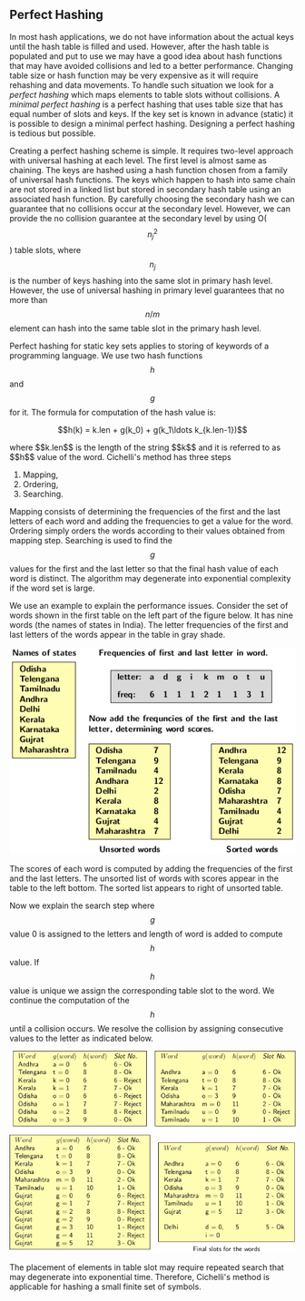 ## Perfect Hashing

<script type="text/javascript" src="https://cdnjs.cloudflare.com/ajax/libs/mathjax/2.7.0/MathJax.js?config=TeX-AMS_CHTML"> </script> <script type="text/x-mathjax-config"> MathJax.Hub.Config({ tex2jax: { inlineMath: [['$','$'], ['\\(','\\)']], processEscapes: true}, jax: ["input/TeX","input/MathML","input/AsciiMath","output/CommonHTML"], extensions: ["tex2jax.js","mml2jax.js","asciimath2jax.js","MathMenu.js","MathZoom.js","AssistiveMML.js", "[Contrib]/a11y/accessibility-menu.js"], TeX: { extensions: ["AMSmath.js","AMSsymbols.js","noErrors.js","noUndefined.js"], equationNumbers: { autoNumber: "AMS" } } }); </script> 

In most hash applications, we do not have information about the actual keys until the hash table is filled and used. However, after  the
hash table is populated and put to use we may have a good idea about hash functions that may have avoided collisions and led to a better 
performance. Changing table size or hash function may be very expensive as it will require rehashing and data movements. To handle such
situation we look for a <i>perfect hashing</i> which maps elements to table slots without collisions. A <i>minimal perfect hashing</i>
is a perfect hashing that uses table size that has equal number of slots and keys. If the key set is known in advance (static) it is 
possible to design a minimal perfect hashing. Designing a perfect hashing is tedious but possible.

Creating a perfect hashing scheme is simple. It requires two-level approach with universal hashing at each level. The first level is 
almost same as chaining. The keys are hashed using a hash function chosen from a family of universal hash functions. The keys which happen to
hash into same chain are not stored in a linked list but stored in secondary hash table using an associated hash function. By  carefully
choosing the secondary hash we can guarantee that no collisions occur at the secondary level. However, we can provide the no collision
guarantee at the secondary level by using O($$n_j^2$$) table slots,  where $$n_j$$ is the number of keys hashing into the same slot in 
primary hash level. However, the use of universal hashing in primary level guarantees that no more than $$n/m$$ element can hash into
the same table slot in the primary hash level. 

Perfect hashing for static key sets applies to storing of keywords of a programming language. We use two hash functions $$h$$ and $$g$$
for it. The formula for computation of the hash value is:
<p style="text-align:center"> 
  $$h(k) = k.len + g(k_0) + g(k_1\ldots k_{k.len-1})$$
</p>
where $$k.len$$ is the length of the string $$k$$ and it is referred to as $$h$$ value of the word. Cichelli's method has three steps

1. Mapping,
2. Ordering,
3. Searching.

Mapping consists of determining the frequencies of the first and the last letters of each word and adding the frequencies to get a value for
the word. Ordering simply orders the words according to their values obtained from mapping step. Searching is used to find the $$g$$ values
for the first and the last letter so that the final hash value of each word is distinct. The algorithm may degenerate into exponential 
complexity if the word set is large. 

We use an example to explain the performance issues. Consider the set of words shown in the first table on the left part of the figure below. 
It has nine words (the names of states in India). The letter frequencies of the first and last letters of the words appear in the table in 
gray shade. 
<p style="text-align:center"> 
  <img src="../images/Cichell_Algo.png">
</p>
The scores of each word is computed by adding the frequencies of the first and the last letters. The unsorted list of words with scores
appear in the table to the left bottom. The sorted list appears to right of unsorted table. 

Now we explain the search step where $$g$$ value 0 is assigned to the letters and length of word is added to compute $$h$$ value. If $$h$$
value is unique we assign the corresponding table slot to the word. We continue the computation of the $$h$$ until a collision occurs. 
We resolve the collision by assigning consecutive values to the letter as indicated below.
<p style="text-align:center"> 
  <img src="../images/CichelliSearchStep.png">
</p>
The placement of elements in table slot may require repeated search that may degenerate into exponential time. Therefore, Cichelli's method
is applicable for hashing a small finite set of symbols. 


